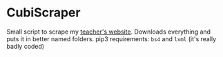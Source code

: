 # CubiScraper
Small script to scrape my [teacher's website](http://mpsi2llg.free.fr/mpsi2-physique.html).
Downloads everything and puts it in better named folders.
pip3 requirements: `bs4` and `lxml`
(it's really badly coded)
